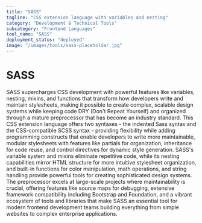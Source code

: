 ```yaml
---
title: "SASS"
tagline: "CSS extension language with variables and nesting"
category: "Development & Technical Tools"
subcategory: "Frontend Languages"
tool_name: "SASS"
deployment_status: "deployed"
image: "/images/tools/sass-placeholder.jpg"
---
```


# SASS

SASS supercharges CSS development with powerful features like variables, nesting, mixins, and functions that transform how developers write and maintain stylesheets, making it possible to create complex, scalable design systems while keeping code DRY (Don't Repeat Yourself) and organized through a mature preprocessor that has become an industry standard. This CSS extension language offers two syntaxes - the indented Sass syntax and the CSS-compatible SCSS syntax - providing flexibility while adding programming constructs that enable developers to write more maintainable, modular stylesheets with features like partials for organization, inheritance for code reuse, and control directives for dynamic style generation. SASS's variable system and mixins eliminate repetitive code, while its nesting capabilities mirror HTML structure for more intuitive stylesheet organization, and built-in functions for color manipulation, math operations, and string handling provide powerful tools for creating sophisticated design systems. The preprocessor excels at large-scale projects where maintainability is crucial, offering features like source maps for debugging, extensive framework compatibility including Bootstrap and Foundation, and a vibrant ecosystem of tools and libraries that make SASS an essential tool for modern frontend development teams building everything from simple websites to complex enterprise applications.